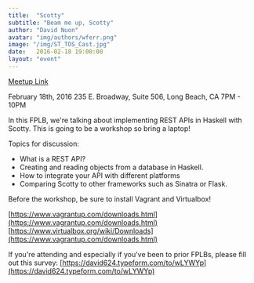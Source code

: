```yaml
---
title:  "Scotty"
subtitle: "Beam me up, Scotty"
author: "David Nuon"
avatar: "img/authors/wferr.png"
image: "/img/ST_TOS_Cast.jpg"
date:   2016-02-18 19:00:00
layout: "event"
---
```


[Meetup Link](http://www.meetup.com/Uncoded/events/226263564/)

February 18th, 2016
235 E. Broadway, Suite 506, Long Beach, CA 
7PM - 10PM

In this FPLB, we're talking about implementing REST APIs in Haskell with Scotty. This is going to be a workshop so bring a laptop!

Topics for discussion:

- What is a REST API? 
- Creating and reading objects from a database in Haskell. 
- How to integrate your API with different platforms 
- Comparing Scotty to other frameworks such as Sinatra or Flask.

Before the workshop, be sure to install Vagrant and Virtualbox!

[https://www.vagrantup.com/downloads.html](https://www.vagrantup.com/downloads.html)
[https://www.virtualbox.org/wiki/Downloads](https://www.vagrantup.com/downloads.html)

If you're attending and especially if you've been to prior FPLBs, please fill out this survey: [https://david624.typeform.com/to/wLYWYp](https://david624.typeform.com/to/wLYWYp)
